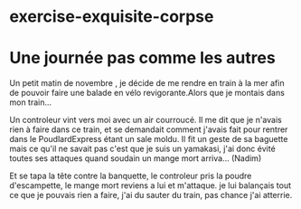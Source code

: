 # exercise-exquisite-corpse
# Une journée pas comme les autres

Un petit matin de novembre , je décide de me rendre en train à la mer afin de pouvoir faire une balade en vélo revigorante.Alors que je montais dans mon train...

Un controleur vint vers moi avec un air courroucé. Il me dit que je n'avais rien à faire dans ce train, et se demandait comment j'avais fait pour rentrer dans le PoudlardExpress étant un sale moldu. Il fit un geste de sa baguette mais ce qu'il ne savait pas c'est que je suis un yamakasi, j'ai donc évité toutes ses attaques quand soudain un mange mort arriva... (Nadim)

Et se tapa la tête contre la banquette, le controleur pris la poudre d'escampette, le mange mort reviens a lui et m'attaque. je lui balançais tout ce que je pouvais rien a faire, j'ai du sauter du train, pas chance j'ai atterrie.